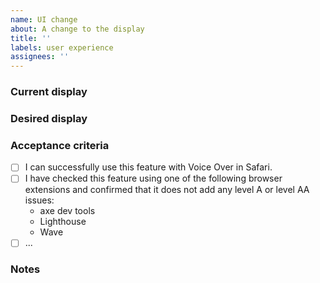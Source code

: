 ```yaml
---
name: UI change
about: A change to the display
title: ''
labels: user experience
assignees: ''
---
```


### Current display

### Desired display

### Acceptance criteria

- [ ] I can successfully use this feature with Voice Over in Safari.
- [ ] I have checked this feature using one of the following browser extensions and confirmed that it does not add any level A or level AA issues:
  - axe dev tools
  - Lighthouse
  - Wave
- [ ] ...

### Notes
